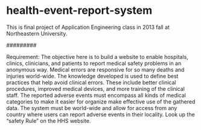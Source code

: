 health-event-report-system
==========================

This is final project of Application Engineering class in 2013 fall at Northeastern University.

#########

Requirement:
The objective here is to build a website to enable hospitals, clinics, clinicians, and patients to report medical safety problems in an anonymous way. Medical errors are responsive for so many deaths and injuries world-wide. The knowledge developed is used to define best practices that help avoid clinical errors. These include better clinical procedures, improved medical devices, and more training of the clinical staff. The reported adverse events must encompass all kinds of medical categories to make it easier for organize make effective use of the gathered data. The system must be world-wide and allow for access from any country where users can report adverse events in their locality. Look up the “safety Rule” on the HHS website.
